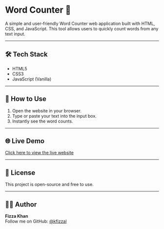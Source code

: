 # Word Counter 📝

A simple and user-friendly Word Counter web application built with HTML, CSS, and JavaScript. This tool allows users to quickly count words from any text input.

---

## 🛠️ Tech Stack

- HTML5  
- CSS3  
- JavaScript (Vanilla)

---

## 📂 How to Use

1. Open the website in your browser.
2. Type or paste your text into the input box.
3. Instantly see the word counts.

---

## 🌐 Live Demo

[Click here to view the live website](https://kfizza1.github.io/Word-Counter/)

---

## 📄 License

This project is open-source and free to use.

---

## 🙋‍♀️ Author

**Fizza Khan**  
Follow me on GitHub: [@kfizzal](https://github.com/kfizzal)